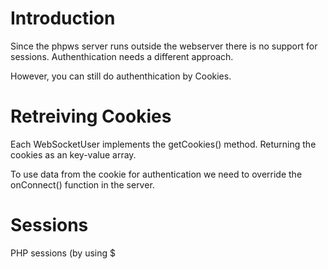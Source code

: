 # Introduction #

Since the phpws server runs outside the webserver there is no support for sessions. Authenthication needs a different approach.

However, you can still do authenthication by Cookies.

# Retreiving Cookies #

Each WebSocketUser implements the getCookies() method. Returning the cookies as an key-value array.

To use data from the cookie for authentication we need to override the onConnect() function in the server.

# Sessions #

PHP sessions (by using $